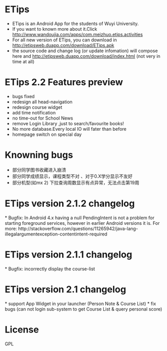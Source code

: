 ETips
=====

* ETips is an Android App for the students of Wuyi University.  
* If you want to known more about it.Click http://www.wandoujia.com/apps/com.meizhuo.etips.activities   
* For all new version of ETips, you can download in http://etipsweb.duapp.com/download/ETips.apk     
* the source code and change log (or update infomation) will compose here and http://etipsweb.duapp.com/download/index.html  (not very in time at all)

ETips 2.2 Features preview
=====
* bugs fixed 
* redesign all head-navigation
* redesign course widget 
* add time notification
* no time-out for School News
* remove Login Library ,just to search/favourite books!
* No more database.Every local IO will fater than before
* homepage switch on special day



Knowning bugs
=====
* 部分同学图书收藏进入崩溃
* 部分同学成绩显示，课程类型不对 、对于0.X学分显示不友好
* 部分机型(如mx 2) 下拉查询周数显示有点异常，无法点击第19周

<H1>ETips version 2.1.2 changelog</H1> 
  * Bugfix:  In Android 4.x having a null PendingIntent is not a problem for starting foreground services, however in earlier Android versions it is.
  For more:
  http://stackoverflow.com/questions/11265942/java-lang-illegalargumentexception-contentintent-required
  
<H1>ETips version 2.1.1 changelog</H1> 
  * Bugfix: incorrectly display the  course-list

<H1>ETips version 2.1 changelog</H1> 
  * support App Widget in your launcher (Person Note &  Course List) 
  * fix bugs (can not login sub-system to get Course List & query personal score) 
  

License
=====
GPL